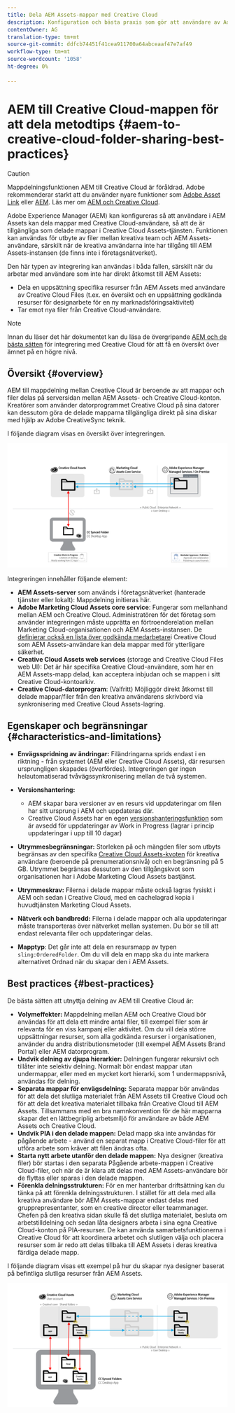 ```yaml
---
title: Dela AEM Assets-mappar med Creative Cloud
description: Konfiguration och bästa praxis som gör att användare av Adobe Experience Manager Assets kan utbyta resursmappar med Adobe Creative Cloud-användare.
contentOwner: AG
translation-type: tm+mt
source-git-commit: ddfcb74451f41cea911700a64abceaaf47e7af49
workflow-type: tm+mt
source-wordcount: '1058'
ht-degree: 0%

---
```



# AEM till Creative Cloud-mappen för att dela metodtips {#aem-to-creative-cloud-folder-sharing-best-practices}

>[!CAUTION]
>
>Mappdelningsfunktionen AEM till Creative Cloud är föråldrad. Adobe rekommenderar starkt att du använder nyare funktioner som [Adobe Asset Link](https://helpx.adobe.com/enterprise/using/adobe-asset-link.html) eller [AEM](https://helpx.adobe.com/experience-manager/desktop-app/aem-desktop-app.html). Läs mer om [AEM och Creative Cloud](/help/assets/aem-cc-integration-best-practices.md).

Adobe Experience Manager (AEM) kan konfigureras så att användare i AEM Assets kan dela mappar med Creative Cloud-användare, så att de är tillgängliga som delade mappar i Creative Cloud Assets-tjänsten. Funktionen kan användas för utbyte av filer mellan kreativa team och AEM Assets-användare, särskilt när de kreativa användarna inte har tillgång till AEM Assets-instansen (de finns inte i företagsnätverket).

Den här typen av integrering kan användas i båda fallen, särskilt när du arbetar med användare som inte har direkt åtkomst till AEM Assets:

* Dela en uppsättning specifika resurser från AEM Assets med användare av Creative Cloud Files (t.ex. en översikt och en uppsättning godkända resurser för designarbete för en ny marknadsföringsaktivitet)
* Tar emot nya filer från Creative Cloud-användare.

>[!NOTE]
>
>Innan du läser det här dokumentet kan du läsa de övergripande [AEM och de bästa sätten](aem-cc-integration-best-practices.md) för integrering med Creative Cloud för att få en översikt över ämnet på en högre nivå.

## Översikt {#overview}

AEM till mappdelning mellan Creative Cloud är beroende av att mappar och filer delas på serversidan mellan AEM Assets- och Creative Cloud-konton. Kreatörer som använder datorprogrammet Creative Cloud på sina datorer kan dessutom göra de delade mapparna tillgängliga direkt på sina diskar med hjälp av Adobe CreativeSync teknik.

I följande diagram visas en översikt över integreringen.

![chlimage_1-406](assets/chlimage_1-406.png)

Integreringen innehåller följande element:

* **AEM Assets-server** som används i företagsnätverket (hanterade tjänster eller lokalt): Mappdelning initieras här.
* **Adobe Marketing Cloud Assets core service**: Fungerar som mellanhand mellan AEM och Creative Cloud. Administratören för det företag som använder integreringen måste upprätta en förtroenderelation mellan Marketing Cloud-organisationen och AEM Assets-instansen. De [definierar också en lista över godkända medarbetare](https://experienceleague.adobe.com/docs/core-services/interface/assets/t-admin-add-cc-user.html?lang=en#assets)i Creative Cloud som AEM Assets-användare kan dela mappar med för ytterligare säkerhet.
* **Creative Cloud Assets web services** (storage and Creative Cloud Files web UI): Det är här specifika Creative Cloud-användare, som har en AEM Assets-mapp delad, kan acceptera inbjudan och se mappen i sitt Creative Cloud-kontoarkiv.
* **Creative Cloud-datorprogram**: (Valfritt) Möjliggör direkt åtkomst till delade mappar/filer från den kreativa användarens skrivbord via synkronisering med Creative Cloud Assets-lagring.

## Egenskaper och begränsningar {#characteristics-and-limitations}

* **Envägsspridning av ändringar:** Filändringarna sprids endast i en riktning - från systemet (AEM eller Creative Cloud Assets), där resursen ursprungligen skapades (överfördes). Integreringen ger ingen helautomatiserad tvåvägssynkronisering mellan de två systemen.

* **Versionshantering:**

   * AEM skapar bara versioner av en resurs vid uppdateringar om filen har sitt ursprung i AEM och uppdateras där.
   * Creative Cloud Assets har en egen [versionshanteringsfunktion](https://helpx.adobe.com/creative-cloud/help/versioning-faq.html) som är avsedd för uppdateringar av Work in Progress (lagrar i princip uppdateringar i upp till 10 dagar)

* **Utrymmesbegränsningar:** Storleken på och mängden filer som utbyts begränsas av den specifika [Creative Cloud Assets-kvoten](https://helpx.adobe.com/creative-cloud/kb/file-storage-quota.html) för kreativa användare (beroende på prenumerationsnivå) och en begränsning på 5 GB. Utrymmet begränsas dessutom av den tillgångskvot som organisationen har i Adobe Marketing Cloud Assets bastjänst.

* **Utrymmeskrav:** Filerna i delade mappar måste också lagras fysiskt i AEM och sedan i Creative Cloud, med en cachelagrad kopia i huvudtjänsten Marketing Cloud Assets.
* **Nätverk och bandbredd:** Filerna i delade mappar och alla uppdateringar måste transporteras över nätverket mellan systemen. Du bör se till att endast relevanta filer och uppdateringar delas.
* **Mapptyp**: Det går inte att dela en resursmapp av typen `sling:OrderedFolder`. Om du vill dela en mapp ska du inte markera alternativet Ordnad när du skapar den i AEM Assets.

## Best practices {#best-practices}

De bästa sätten att utnyttja delning av AEM till Creative Cloud är:

* **Volymeffekter:** Mappdelning mellan AEM och Creative Cloud bör användas för att dela ett mindre antal filer, till exempel filer som är relevanta för en viss kampanj eller aktivitet. Om du vill dela större uppsättningar resurser, som alla godkända resurser i organisationen, använder du andra distributionsmetoder (till exempel AEM Assets Brand Portal) eller AEM datorprogram.
* **Undvik delning av djupa hierarkier:** Delningen fungerar rekursivt och tillåter inte selektiv delning. Normalt bör endast mappar utan undermappar, eller med en mycket kort hierarki, som 1 undermappsnivå, användas för delning.
* **Separata mappar för envägsdelning:** Separata mappar bör användas för att dela det slutliga materialet från AEM Assets till Creative Cloud och för att dela det kreativa materialet tillbaka från Creative Cloud till AEM Assets. Tillsammans med en bra namnkonvention för de här mapparna skapar det en lättbegriplig arbetsmiljö för användare av både AEM Assets och Creative Cloud.
* **Undvik PIA i den delade mappen:** Delad mapp ska inte användas för pågående arbete - använd en separat mapp i Creative Cloud-filer för att utföra arbete som kräver att filen ändras ofta.
* **Starta nytt arbete utanför den delade mappen:** Nya designer (kreativa filer) bör startas i den separata Pågående arbete-mappen i Creative Cloud-filer, och när de är klara att delas med AEM Assets-användare bör de flyttas eller sparas i den delade mappen.
* **Förenkla delningsstrukturen:** För en mer hanterbar driftsättning kan du tänka på att förenkla delningsstrukturen. I stället för att dela med alla kreativa användare bör AEM Assets-mappar endast delas med grupprepresentanter, som en creative director eller teammanager. Chefen på den kreativa sidan skulle få det slutliga materialet, besluta om arbetstilldelning och sedan låta designers arbeta i sina egna Creative Cloud-konton på PIA-resurser. De kan använda samarbetsfunktionerna i Creative Cloud för att koordinera arbetet och slutligen välja och placera resurser som är redo att delas tillbaka till AEM Assets i deras kreativa färdiga delade mapp.

I följande diagram visas ett exempel på hur du skapar nya designer baserat på befintliga slutliga resurser från AEM Assets.

![chlimage_1-407](assets/chlimage_1-407.png)
